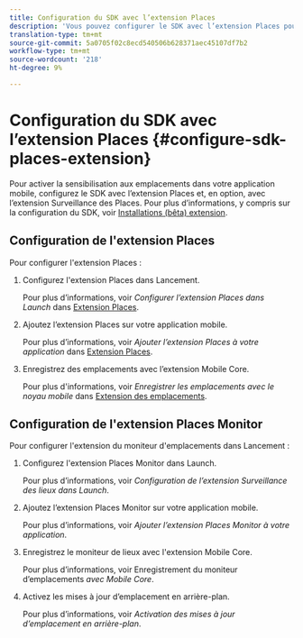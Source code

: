 ```yaml
---
title: Configuration du SDK avec l’extension Places
description: 'Vous pouvez configurer le SDK avec l’extension Places pour activer la prise en compte de l’emplacement dans votre application mobile. '
translation-type: tm+mt
source-git-commit: 5a0705f02c8ecd540506b628371aec45107df7b2
workflow-type: tm+mt
source-wordcount: '218'
ht-degree: 9%

---
```



# Configuration du SDK avec l’extension Places {#configure-sdk-places-extension}

Pour activer la sensibilisation aux emplacements dans votre application mobile, configurez le SDK avec l’extension Places et, en option, avec l’extension Surveillance des Places. Pour plus d’informations, y compris sur la configuration du SDK, voir [Installations (bêta) extension](/help/places-ext-aep-sdks/places-extension/places-extension.md).

## Configuration de l&#39;extension Places

Pour configurer l&#39;extension Places :

1. Configurez l&#39;extension Places dans Lancement.

   Pour plus d’informations, voir *Configurer l’extension Places dans Launch* dans [Extension Places](/help/places-ext-aep-sdks/places-extension/places-extension.md).

1. Ajoutez l’extension Places sur votre application mobile.

   Pour plus d’informations, voir *Ajouter l’extension Places à votre application* dans [Extension Places](/help/places-ext-aep-sdks/places-extension/places-extension.md).

1. Enregistrez des emplacements avec l’extension Mobile Core.

   Pour plus d&#39;informations, voir *Enregistrer les emplacements avec le noyau mobile* dans [Extension des emplacements](/help/places-ext-aep-sdks/places-extension/places-extension.md).

## Configuration de l&#39;extension Places Monitor

Pour configurer l&#39;extension du moniteur d&#39;emplacements dans Lancement :

1. Configurez l&#39;extension Places Monitor dans Launch.

   Pour plus d’informations, voir *Configuration de l’extension Surveillance des lieux dans Launch*.

1. Ajoutez l’extension Places Monitor sur votre application mobile.

   Pour plus d’informations, voir *Ajouter l’extension Places Monitor à votre application*.

1. Enregistrez le moniteur de lieux avec l&#39;extension Mobile Core.

   Pour plus d’informations, voir Enregistrement du moniteur d’emplacements *avec Mobile Core*.

1. Activez les mises à jour d’emplacement en arrière-plan.

   Pour plus d’informations, voir *Activation des mises à jour d’emplacement en arrière-plan*.
